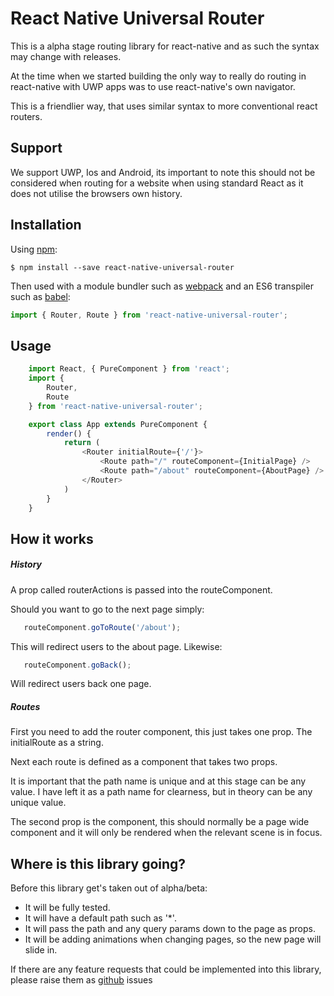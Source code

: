 # React Native Universal Router
This is a alpha stage routing library for react-native and as such the syntax may change with releases.

At the time when we started building the only way to really do routing in react-native with UWP apps was to use react-native's own navigator.

This is a friendlier way, that uses similar syntax to more conventional react routers.

## Support
We support UWP, Ios and Android, its important to note this should not be considered when routing for a website when using standard React as it does not utilise the browsers own history.

## Installation
Using [npm](https://www.npmjs.com/):

    $ npm install --save react-native-universal-router

Then used with a module bundler such as [webpack](https://webpack.github.io/) and an ES6 transpiler such as [babel](https://babeljs.io/):

```js
import { Router, Route } from 'react-native-universal-router';
```

## Usage
```js
    import React, { PureComponent } from 'react';
    import {
        Router,
        Route
    } from 'react-native-universal-router';

    export class App extends PureComponent {
        render() {
            return (
                <Router initialRoute={'/'}>
                    <Route path="/" routeComponent={InitialPage} />
                    <Route path="/about" routeComponent={AboutPage} />
                </Router>
            )
        }
    }
```
## How it works
##### History
A prop called routerActions is passed into the routeComponent.

Should you want to go to the next page simply:
```js
   routeComponent.goToRoute('/about');
```
This will redirect users to the about page.
Likewise:
```js
   routeComponent.goBack();
```
Will redirect users back one page.

##### Routes
First you need to add the router component, this just takes one prop. The initialRoute as a string.

Next each route is defined as a component that takes two props.

It is important that the path name is unique and at this stage can be any value. I have left it as a path name for clearness, but in theory can be any unique value.

The second prop is the component, this should normally be a page wide component and it will only be rendered when the relevant scene is in focus.

## Where is this library going?

Before this library get's taken out of alpha/beta:
 - It will be fully tested.
 - It will have a default path such as '*'.
 - It will pass the path and any query params down to the page as props.
 - It will be adding animations when changing pages, so the new page will slide in.

If there are any feature requests that could be implemented into this library, please raise them as [github](https://github.com/archer56/react-native-universal-router) issues

